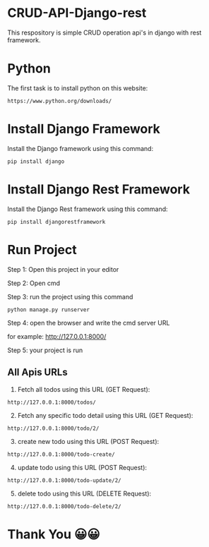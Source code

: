 # CRUD-API-Django-rest
This respository is simple CRUD operation api's in django with rest framework.


# Python

The first task is to install python on this website:
```
https://www.python.org/downloads/
```

# Install Django Framework

Install the Django framework using this command:

```
pip install django
```

# Install Django Rest Framework

Install the Django Rest framework using this command:

```
pip install djangorestframework
```
# Run Project
Step 1: Open this project in your editor

Step 2: Open cmd

Step 3: run the project using this command

```
python manage.py runserver
```

Step 4: open the browser and write the cmd server URL

for example:
http://127.0.0.1:8000/

Step 5: your project is run

## All Apis URLs

1) Fetch all todos using this URL (GET Request):
```
http://127.0.0.1:8000/todos/
```

2) Fetch any specific todo detail using this URL (GET Request):
```
http://127.0.0.1:8000/todo/2/
```

3) create new todo using this URL (POST Request):
```
http://127.0.0.1:8000/todo-create/
```

4) update todo using this URL (POST Request):
```
http://127.0.0.1:8000/todo-update/2/
```

5) delete todo using this URL (DELETE Request):
```
http://127.0.0.1:8000/todo-delete/2/
```

# Thank You 😀😀
